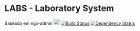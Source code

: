 # LABS - Laboratory System

Baseado em ngx-admin [<img src="https://i.imgur.com/oMcxwZ0.png" alt="Eva Design System" height="20px" />](https://hubs.ly/H0n4ZDy0) [![Build Status](https://travis-ci.org/akveo/ngx-admin.svg?branch=master)](https://travis-ci.org/akveo/ngx-admin) [![Dependency Status](https://david-dm.org/akveo/ngx-admin/status.svg)](https://david-dm.org/akveo/ng2-admin)
